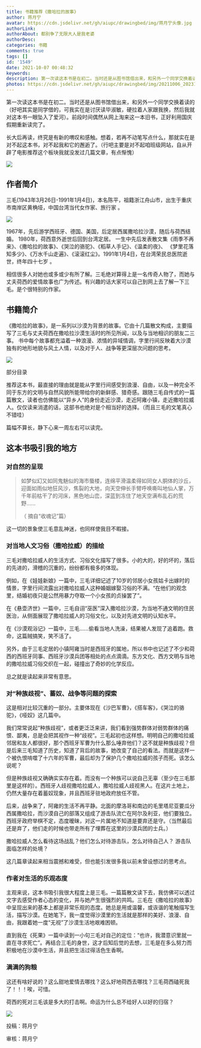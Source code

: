 ```yaml
---
title: 书籍推荐《撒哈拉的故事》
author: 蒋月宁
avatar: https://cdn.jsdelivr.net/gh/aiupc/drawingbed/img/蒋月宁头像.jpg
authorLink: 
authorAbout: 都别争了无限大人是我老婆
authorDesc: 
categories: 书籍
comments: true
tags: []
id: '1549'
date: 2021-10-07 00:48:32
keywords:
description: 第一次读这本书是在初二。当时还是从图书馆借出来，和另外一个同学交换着读的（好吧其实是同学借的，可我实...
photos: https://cdn.jsdelivr.net/gh/aiupc/drawingbed/img/20211006_202318-768x1024.jpg
---
```


第一次读这本书是在初二。当时还是从图书馆借出来，和另外一个同学交换着读的（好吧其实是同学借的，可我实在是讨厌读毕淑敏，硬拉着人家跟我换，然后我就对这本书一眼坠入了爱河）。前段时间偶然从网上淘来这一本旧书，正好利用国庆假期重新读完了。

长大后再读，终究是有新的喟叹和感触。想着，若再不动笔写点什么，那就实在是对不起这本书，对不起我和它的邂逅了。（行吧主要是对不起咱班级网站，自从开辟了电影推荐这个板块我就没发过几篇文章，有点惭愧）

![](https://cdn.jsdelivr.net/gh/aiupc/drawingbed/img/20211006_202318-768x1024.jpg)

## 作者简介

三毛(1943年3月26日-1991年1月4日)，本名陈平，祖籍浙江舟山市，出生于重庆市南岸区黄桷垭，中国台湾当代女作家、旅行家 。

![](https://cdn.jsdelivr.net/gh/aiupc/drawingbed/img/VWIC4AKQC4_QM_1@Y4.png)

1967年，先后游学西班牙、德国、美国，后定居西属撒哈拉沙漠，随后与荷西结婚。 1980年，荷西意外逝世后回到台湾定居。 一生中先后发表散文集《雨季不再来》、《撒哈拉的故事》、《哭泣的骆驼》、《稻草人手记》、《温柔的夜》、 《梦里花落知多少》、《万水千山走遍》、《滚滚红尘》。1991年1月4日，在台湾荣民总医院逝世，终年四十七岁 。

相信很多人对她也或多或少有所了解。三毛绝对算得上是一名传奇人物了，而她与丈夫荷西的爱情故事也广为传述。有兴趣的话大家可以自己到网上去了解一下三毛。是个很特别的作家。

## 书籍简介

《撒哈拉的故事》，是一系列以沙漠为背景的故事。它由十几篇散文构成，主要描写了三毛与丈夫荷西在撒哈拉沙漠生活时的所见所闻，以及与当地相识的朋友二三事。 书中每个故事都充溢着一种浪漫、浓情的异域情调，字里行间反映着大沙漠独有的地形地貌与风土人情，以及对于人、战争等更深层次问题的思考。

![](https://cdn.jsdelivr.net/gh/aiupc/drawingbed/img/20211006_213659-768x1024.jpg)

部分目录

推荐这本书，最直接的理由就是能从字里行间感受到浪漫、自由，以及一种完全不同于东方的文明与自然风貌所能带给你的新鲜感、猎奇感。跟随三毛自传式的一篇篇散文，读者也仿佛能以“异乡人”的身份走近沙漠，走近阿雍小镇，走近撒哈拉威人。仅仅读来消遣的话，这部书也绝对是个相当好的选择。（而且三毛的文笔真心不错哇）

篇幅不算长，静下心来一周左右可以读完。

## 这本书吸引我的地方

### 对自然的呈现

> 如梦似幻又如同鬼魅似的海市蜃楼，连绵平滑温柔得如同女人胴体的沙丘，迎面如雨似地狂风沙，焦裂的大地，向天空伸长手臂呼唤嘶叫地仙人掌，万千年前枯干了的河床，黑色地山峦，深蓝到冻住了地天空满布乱石的荒野......
> 
> （ 摘自“收魂记”篇）

这一切的景象使三毛意乱神迷，也同样使我目不暇接。

### 对当地人文习俗（撒哈拉威）的描绘

三毛对撒哈拉威人的生活方式、习俗文化描写了很多。小的大的，好的坏的，落后的先进的，滑稽的沉重的，纷纷都有极多的体现。

例如，在《娃娃新娘》一篇中，三毛详细记述了10岁的邻居小女孩姑卡出嫁时的情景，字里行间流露出对撒哈拉威人这种婚姻嫁娶习俗的不满。“在他们的观念里，结婚初夜只是公然用暴力夺取一个小女孩的贞操罢了”。

在《悬壶济世》一篇中，三毛自诩“巫医”深入撒哈拉沙漠，为当地不通文明的住民医治，从侧面展现了撒哈拉威人的习俗文化，以及对先进文明的认知水平。

在《沙漠观浴记》一篇中，三毛......偷看当地人洗澡，结果被人发现了追着跑。救命，这篇贼搞笑，笑不活了。

另外，由于三毛定居的小镇阿雍当时是西班牙的属地，所以书中也记述了不少和荷西的西班牙同事、西班牙沙漠兵团等相处的点点滴滴。东方文化、西方文明与当地的撒哈拉威习俗交织在一起，碰撞出了奇妙的化学反应。

总之就是读起来非常有意思。

### 对“种族歧视”、蓄奴、战争等问题的探索

这是相对比较沉重的一部分。主要体现在《沙巴军曹》，《搭车客》，《哭泣的骆驼》，《哑奴》这几篇中。

我们常常说起“种族歧视”，或者更泛泛来讲，我们看到强势群体对弱势群体的痛恨、鄙夷，总是会把其视作一种“歧视”。三毛起初也这样想。明明自己的撒哈拉威邻居和友人都很好，那个西班牙军曹为什么那么唾弃他们？这不就是种族歧视？但是后来三毛知道了历史，知道了背后的故事，她改变了自己的看法。而就是这样一个被仇恨啃噬了十六年的军曹，最后却为了保护几个撒哈拉威的孩子而死。该怎么说呢？

但是种族歧视又确确实实存在着。而没有一个种族可以说自己无辜（至少在三毛那里是这样的）。西班牙人歧视撒哈拉威人，撒哈拉威人歧视黑人。在这片土地上，仍然大量存在着蓄奴现象，并且西班牙驻地政府放任不管。

后来，战争来了，阿雍的生活不再平静。北面的摩洛哥和南边的毛里塔尼亚要瓜分西属撒哈拉，而沙漠自己的部落又组成了游击队流亡在阿尔及利亚，他们要独立。西班牙政府举棋不定，态度暧昧，对这一片属地不知道是要弃还是守。（当然最后还是弃了，他们走的时候也带走所有了埋葬在这里的沙漠兵团的士兵。）

撒哈拉威人怎么看待这场战乱？他们怎么对待游击队，怎么对待自己人？ 游击队面临怎样的处境？

这几篇章读起来相当震撼和难受，但也能引发很多我以前未曾设想过的思考点。

### 作者对生活的乐观态度

主观来说，这本书吸引我很大程度上是三毛。一篇篇散文读下去，我仿佛可以透过文字去感受作者心态的变化，并与她产生很强烈的共鸣。三毛在《撒哈拉的故事》中呈现出来的基本上都是非常乐观的态度。她总是用或温馨，或诙谐的笔触描写生活，描写沙漠。在她笔下，我一度觉得沙漠里的生活就是那样的美好、浪漫、自由，我跟着她一度“无视”了沙漠生活地艰难困顿。

直到我在《死果》一篇中读到一小句三毛对自己的定位：“也许，我潜意识里就一直在寻求死亡”。再结合三毛的身世，这才后知后觉的去想，三毛是在多么努力而积极地在沙漠中生活，并且把生活过得活色生香啊。

### 满满的狗粮

这还有啥好说的？这么甜地爱情去哪找？这么好地荷西去哪找？三毛荷西磕死我了！！！唉，可惜。

荷西的死对三毛该是多大的打击啊。命运为什么总不给好人以好的归宿？

![](https://cdn.jsdelivr.net/gh/aiupc/drawingbed/img/OOUCBVT11ZRRI1I9O_I.png)

投稿：蒋月宁

审核：蒋月宁